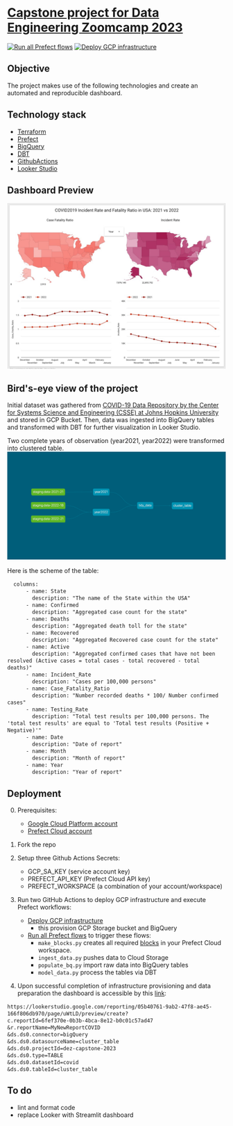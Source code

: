 # [Capstone project for Data Engineering Zoomcamp 2023]('https://github.com/DataTalksClub/data-engineering-zoomcamp')

[![Run all Prefect flows](https://github.com/biomlds/dez-capstone-project-2023/actions/workflows/run_prefect_all_flows.yaml/badge.svg?branch=master)](https://github.com/biomlds/dez-capstone-project-2023/actions/workflows/run_prefect_all_flows.yaml)
[![Deploy GCP infrastructure](https://github.com/biomlds/dez-capstone-project-2023/actions/workflows/run_terraform.yaml/badge.svg?branch=master)](https://github.com/biomlds/dez-capstone-project-2023/actions/workflows/run_terraform.yaml)

## Objective
The project makes use of the following technologies and create an automated and reproducible dashboard.

## Technology stack
- [Terraform](https://www.terraform.io/)
- [Prefect](https://www.prefect.io/)
- [BigQuery](https://cloud.google.com/bigquery)
- [DBT](https://www.getdbt.com/)
- [GithubActions](https://docs.github.com/en/actions)
- [Looker Studio](https://lookerstudio.google.com/navigation/reporting)

## Dashboard Preview
![Screenshot](Screenshot.jpg)

## Bird's-eye view of the project

Initial dataset was gathered from [COVID-19 Data Repository by the Center for Systems Science and Engineering (CSSE) at Johns Hopkins University](https://github.com/CSSEGISandData/COVID-19/tree/master/csse_covid_19_data) and stored in GCP Bucket. Then, data was ingested into BigQuery tables and transformed with DBT for further visualization in Looker Studio.

Two complete years of observation (year2021, year2022) were transformed into clustered table.
![Dbt dag](dbt-dag.png)

Here is the scheme of the table:
```
  columns:
      - name: State
        description: "The name of the State within the USA"
      - name: Confirmed
        description: "Aggregated case count for the state"
      - name: Deaths
        description: "Aggregated death toll for the state"
      - name: Recovered
        description: "Aggregated Recovered case count for the state"
      - name: Active
        description: "Aggregated confirmed cases that have not been resolved (Active cases = total cases - total recovered - total deaths)"
      - name: Incident_Rate
        description: "Cases per 100,000 persons"
      - name: Case_Fatality_Ratio
        description: "Number recorded deaths * 100/ Number confirmed cases"
      - name: Testing_Rate
        description: "Total test results per 100,000 persons. The 'total test results' are equal to 'Total test results (Positive + Negative)'"
      - name: Date
        description: "Date of report"
      - name: Month
        description: "Month of report"
      - name: Year
        description: "Year of report"
```

## Deployment
0. Prerequisites:
    - [Google Cloud Platform account](https://cloud.google.com/)
    - [Prefect Cloud account](https://prefect.cloud)

1. Fork the repo  
2. Setup three Github Actions Secrets:
    - GCP_SA_KEY (service account key)
    - PREFECT_API_KEY (Prefect Cloud API key)
    - PREFECT_WORKSPACE (a combination of your account/workspace)
    
3. Run two GitHub Actions to deploy GCP infrastructure and execute Prefect workflows:
    - [Deploy GCP infrastructure](https://github.com/biomlds/dez-capstone-project-2023/actions/workflows/run_terraform.yaml)
      - this provision GCP Storage bucket and BigQuery
    - [Run all Prefect flows](https://github.com/biomlds/dez-capstone-project-2023/actions/workflows/run_prefect_all_flows.yaml) to trigger these flows:
      - `make_blocks.py` creates all required [blocks](https://docs.prefect.io/latest/concepts/blocks/) in your Prefect Cloud workspace.
      - `ingest_data.py` pushes data to Cloud Storage
      - `populate_bq.py` import raw data into BigQuery tables
      - `model_data.py` process the tables via DBT

5. Upon successful completion of infrastructure provisioning and data preparation the dashboard is accessible by this [link](https://lookerstudio.google.com/reporting/05b40761-9ab2-47f8-ae45-166f806db970/page/uWtLD/preview/create?c.reportId=6fef370e-0b3b-4bca-8e12-b0c01c57ad47&r.reportName=MyNewReportCOVID&ds.ds0.connector=bigQuery&ds.ds0.datasourceName=cluster_table&ds.ds0.projectId=dez-capstone-2023&ds.ds0.type=TABLE&ds.ds0.datasetId=covid&ds.ds0.tableId=cluster_table):

```
https://lookerstudio.google.com/reporting/05b40761-9ab2-47f8-ae45-166f806db970/page/uWtLD/preview/create?
c.reportId=6fef370e-0b3b-4bca-8e12-b0c01c57ad47
&r.reportName=MyNewReportCOVID
&ds.ds0.connector=bigQuery
&ds.ds0.datasourceName=cluster_table
&ds.ds0.projectId=dez-capstone-2023
&ds.ds0.type=TABLE
&ds.ds0.datasetId=covid
&ds.ds0.tableId=cluster_table
```

## To do
- lint and format code
- replace Looker with Streamlit dashboard
